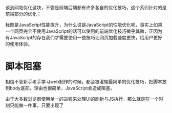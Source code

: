 谈到网站优化这块，不管是前端后端都有许多各自的优化技巧，这个系列针对的是前端部分的优化；

标题是JavaScript性能提升，为什么说是JavaScript的性能优化呢，事实上如果一个网页完全不使用JavaScript的话可以使用的前端优化技巧微乎其微，正因为有JavaScript的存在我们才需要使用一些技巧让网页加载速度更快，给用户更好的使用体验。

# 脚本阻塞
相信不管新手老手学习web制作的时候，都会被灌输最简单的优化技巧，把脚本放到body底部，理由也很简单，JavaScript会造成阻塞。

由于大多数浏览器使用单一的进程来处理UI的刷新与JS执行，那么就是在一个时刻只能做一件事，只要出现了<script>标签，在页面执行到这里的时候就会停止标签后面的文件下载与页面渲染动作，直到该<script>标签内的代码执行完成。

加载外部JS文件也是如此，浏览器会等待该文件加载完成并执行完毕后才会接着往下执行。

> 现代浏览器以及IE8+基本都允许并行下载JS文件了，但是仍然会阻塞其他如图片等资源的下载。
意思就是可以同时下载多个JS文件，脚本的下载过程不会再互相影响，但是图片之类的仍然会受到阻塞的影响。

### 推荐的脚本放置位置
既然知道了脚本会阻塞UI渲染以及图片等资源的下载，那么最简单的自然是让脚本放到最后执行不就好了，尽可能的将<script>标签放到body标签的底部。

### 减少脚本数量与限制HTTP请求数
脚本数量越多自然越慢，那么自然可以采取减少脚本数量的方式，外链的脚本与内嵌脚本数量尽量较少，HTML解析过程中遇到script标签都会进入执行，数量多的话自然就会产生额外的时间消耗。
**内嵌脚本尽量合并到一个script标签内；**
外链脚本与内嵌有一个网络请求的区别，我们知道每个网络请求都会有性能开销的，外链脚本数量多的话自然会产生更多的性能开销，那么鉴于上述原因，**减少外链文件数量**亦是自然，这里有两个方法：

1.本地文件合并，打包的时候将两个或者多个文件合并成一个，现代JS开发时可以使用webpack和babel来实现，es6本身带有模块化的方法，根据自身需求拆分合并文件即可。(当然要根据情况，不要一昧的合并大量文件，单文件过大当然也会变成问题)

2.服务器合并文件，这个方法属于很少使用的最佳实践，因为它是引入多个外链脚本的最佳实践，却又是被使用的最少的，就我现在看到的，多数网站没有使用这种技术，这个方法由后端实现，我们在发送脚本资源请求的时候不是用的URL吗，既然后端是通过URL来相应的，那我们当然可以直接在URL中告诉服务器我需要这几个文件，麻烦你帮我把他们合并成一个给我。当初的雅虎combo就是这么一个服务，在我们前端使用的时候只要把请求变成类似
`<script src="http://abc.com/combo?path/a.js&path/b.js&path/c.js"></script>`
然后服务器返回a,b,c三个文件合并后的文件，其实也就是把几个需要文件名当成url params而已，具体操作由服务器来做，这样我们就变成了只使用了一次http请求而拿到了我需要的3个文件(css也同样适用哦)。


### 延迟加载执行脚本
大型web应用毫无疑问都包含着大量的脚本文件，文件精简与合并也有着它的局限性，单文件过大的时候我们就会选择拆分成多个文件，毕竟单文件过大的时候下载与执行都会占用大量的时间并且会造成阻塞，这个时候我们一般就会采取延迟加载脚本的方式，一般有以下几种方式：
- 使用script标签的defer属性，主流浏览器中script标签都支持该属性，添加了这个属性之后该脚本会在页面完成后执行，页面完成的定义与Jquery中的$(document).ready类似，当script带有defer的时候这个标签放置的位置就不会影响到整体页面渲染了，可以与图片等其他资源并行下载，当DOM加载完成后，带有defer的script才会被执行。

- 使用动态创建script标签的方式下载脚本，这个很好理解，与使用js创建元素一样，我们使用js创建script元素标签并设置其src等属性再将其添加到文档中即可。

- 使用XHR对象下载注入，实际上就是使用AJAX来加载外部文件，然后再动态创建script添加到文档上，这个方法与上一个动态创建script标签的区别在于前者直接将script标签放到文档中后加载文件并在完成后执行，而后者则是先请求外部脚本，然后再将其内容设置给你新建的script对象再添加到文档上，让你有选择其什么时候执行的机会。

# 结语
这第一部分的内容属于最直观的部分，属于最基本也是最快见效的部分，常规的web应用前端部分只要组织规划好页面请求、脚本加载优化就可以大幅度提升页面加载速度，理清网页的渲染与加载顺序，DOM、CSS、脚本的执行顺序与渲染影响很重要。

![](http://upload-images.jianshu.io/upload_images/5677873-eb369a2377c9a983.jpg?imageMogr2/auto-orient/strip%7CimageView2/2/w/1240)